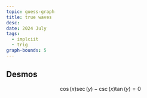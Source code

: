 ```yaml
---
topic: guess-graph
title: true waves
desc: 
date: 2024 July
tags:
  - implciit
  - trig
graph-bounds: 5
---
```



## Desmos
```math
\cos\left(x\right)\sec\left(y\right)-\csc\left(x\right)\tan\left(y\right)=0
```
